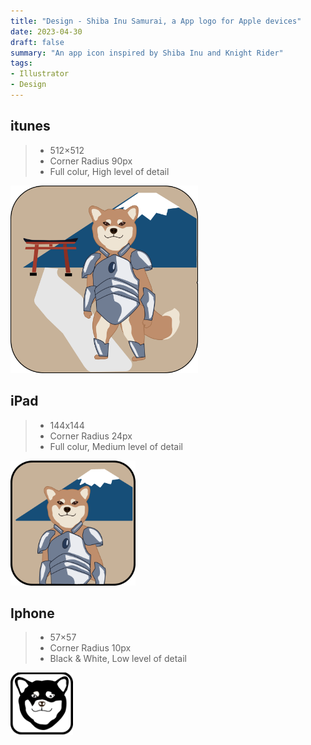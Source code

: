 ```yaml
---
title: "Design - Shiba Inu Samurai, a App logo for Apple devices"
date: 2023-04-30
draft: false
summary: "An app icon inspired by Shiba Inu and Knight Rider"
tags:
- Illustrator
- Design
---
```


## itunes
>- 512×512
>- Corner Radius 90px
>- Full colur, High level of detail

<img src="512px-itunes-icon@4x.png" alt="itunes" width=300px>

## iPad
>- 144x144
>- Corner Radius 24px
>- Full colur, Medium level of detail

<img src="Artboard 13@4x.png" alt="itunes" width=200px>

## Iphone
>- 57×57
>- Corner Radius 10px
>- Black & White, Low level of detail

<img src="57px-iphone-icon@4x.png" alt="itunes" width=100px>